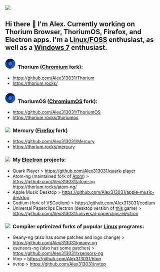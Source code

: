 <img src="https://github.com/Alex313031/Thorium/blob/main/logos/STAGING/thorium_bubbles.svg" width="64"></img>
## Hi there 👋 I'm Alex. Currently working on Thorium Browser, ThoriumOS, Firefox, and Electron apps. I'm a [Linux/FOSS](https://en.wikipedia.org/wiki/Free_and_open-source_software) enthusiast, as well as a [Windows 7](https://thorium.rocks/win7) enthusiast.

### <img src="https://github.com/Alex313031/Thorium/blob/main/logos/NEW/thorium.svg" width="32"></img>&nbsp; Thorium ([Chromium](https://www.chromium.org/) fork):
 - https://github.com/Alex313031/Thorium
 - https://thorium.rocks/

### <img src="https://github.com/Alex313031/Thorium/blob/main/logos/NEW/thorium.svg" width="32"></img>&nbsp; ThoriumOS ([ChromiumOS](https://www.chromium.org/chromium-os/) fork):
 - https://github.com/Alex313031/ThoriumOS
 - https://thorium.rocks/thoriumos

### <img src="https://github.com/Alex313031/Mercury/blob/main/logos/Mercury_128.png" width="32"></img>&nbsp; Mercury ([Firefox](https://www.mozilla.org/firefox) fork)
 - https://github.com/Alex313031/Mercury
 - https://thorium.rocks/mercury

### <img src="https://github.com/Alex313031/Thorium/blob/main/logos/STAGING/electron.svg" width="32"></img>&nbsp; My [Electron](https://www.electronjs.org/) projects:
 - Quark Player > https://github.com/Alex313031/quark-player
 - Atom-ng (maintained fork of [Atom](https://github.com/atom/atom)) > https://github.com/Alex313031/atom-ng \
   https://thorium.rocks/atom-ng/
 - Apple Music Desktop > https://github.com/Alex313031/apple-music-desktop
 - Codium (fork of [VSCodium](https://vscodium.com/)) > https://github.com/Alex313031/codium
 - Universal Paperclips Electron (desktop version of [this](https://www.decisionproblem.com/paperclips/index2.html) game) > https://github.com/Alex313031/universal-paperclips-electron

### <img src="https://github.com/Alex313031/Thorium/blob/main/logos/STAGING/Tux.svg" width="30"></img>&nbsp; Compiler optimized forks of popular [Linux](https://linux.net/) programs:
 - Geany-ng (also has some patches and logo change) > https://github.com/Alex313031/geany-ng
 - xsensors-ng (also has some patches) > https://github.com/Alex313031/xsensors-ng
 - htop > https://github.com/Alex313031/htop
 - nvtop > https://github.com/Alex313031/nvtop

<!--
**Alex313031/alex313031** is a ✨ _special_ ✨ repository because its `README.md` (this file) appears on your GitHub profile.

Here are some ideas to get you started:

- 🔭 I’m currently working on ...
- 🌱 I’m currently learning ...
- 👯 I’m looking to collaborate on ...
- 🤔 I’m looking for help with ...
- 💬 Ask me about ...
- 📫 How to reach me: ...
- 😄 Pronouns: ...
- ⚡ Fun fact: ...
-->
